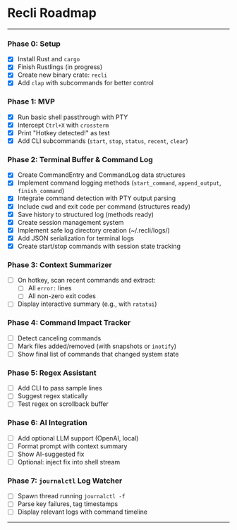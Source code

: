 # Recli Roadmap

---

### **Phase 0: Setup**

* [x] Install Rust and `cargo`
* [x] Finish Rustlings (in progress)
* [x] Create new binary crate: `recli`
* [x] Add `clap` with subcommands for better control

### **Phase 1: MVP**

* [x] Run basic shell passthrough with PTY
* [x] Intercept `Ctrl+X` with `crossterm`
* [x] Print "Hotkey detected!" as test
* [x] Add CLI subcommands (`start`, `stop`, `status`, `recent`, `clear`)

### **Phase 2: Terminal Buffer & Command Log**

* [x] Create CommandEntry and CommandLog data structures
* [x] Implement command logging methods (`start_command`, `append_output`, `finish_command`)
* [x] Integrate command detection with PTY output parsing
* [x] Include cwd and exit code per command (structures ready)
* [x] Save history to structured log (methods ready)
* [x] Create session management system
* [x] Implement safe log directory creation (~/.recli/logs/)
* [x] Add JSON serialization for terminal logs
* [x] Create start/stop commands with session state tracking

### **Phase 3: Context Summarizer**

* [ ] On hotkey, scan recent commands and extract:
  * [ ] All `error:` lines
  * [ ] All non-zero exit codes
* [ ] Display interactive summary (e.g., with `ratatui`)

### **Phase 4: Command Impact Tracker**

* [ ] Detect canceling commands
* [ ] Mark files added/removed (with snapshots or `inotify`)
* [ ] Show final list of commands that changed system state

### **Phase 5: Regex Assistant**

* [ ] Add CLI to pass sample lines
* [ ] Suggest regex statically
* [ ] Test regex on scrollback buffer

### **Phase 6: AI Integration**

* [ ] Add optional LLM support (OpenAI, local)
* [ ] Format prompt with context summary
* [ ] Show AI-suggested fix
* [ ] Optional: inject fix into shell stream

### **Phase 7: `journalctl` Log Watcher**

* [ ] Spawn thread running `journalctl -f`
* [ ] Parse key failures, tag timestamps
* [ ] Display relevant logs with command timeline

---